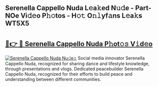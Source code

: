 ## Serenella Cappello Nuda L𝚎a𝚔ed N𝚞𝚍e - Part-NOe Vi𝚍𝚎o P𝚑𝚘tos - H𝚘𝚝 O𝚗𝚕yf𝚊ns L𝚎a𝚔s WT5X5

# <h2><a href="http://kf6jwlw.oniu.top/?m=Serenella+Cappello+Nuda">🔗👉 🔴 Serenella Cappello Nuda P𝚑ot𝚘𝚜 V𝚒d𝚎o</a></h2>

[![Serenella Cappello Nuda Nu𝚍e𝚜](https://i.imgur.com/0qMVB7G.gif)](http://kf6jwlw.oniu.top/?m=Serenella+Cappello+Nuda)
Social media innovator Serenella Cappello Nuda, recognized for sharing dance and lifestyle knowledge, through presentations and vlogs. Dedicated peacebuilder Serenella Cappello Nuda, recognized for their efforts to build peace and understanding between different communities.  
